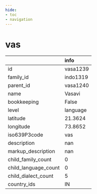 ```yaml
---
hide:
- toc
- navigation
---
```

# vas
|                      | info     |
|:---------------------|:---------|
| id                   | vasa1239 |
| family_id            | indo1319 |
| parent_id            | vasa1240 |
| name                 | Vasavi   |
| bookkeeping          | False    |
| level                | language |
| latitude             | 21.3624  |
| longitude            | 73.8652  |
| iso639P3code         | vas      |
| description          | nan      |
| markup_description   | nan      |
| child_family_count   | 0        |
| child_language_count | 0        |
| child_dialect_count  | 5        |
| country_ids          | IN       |